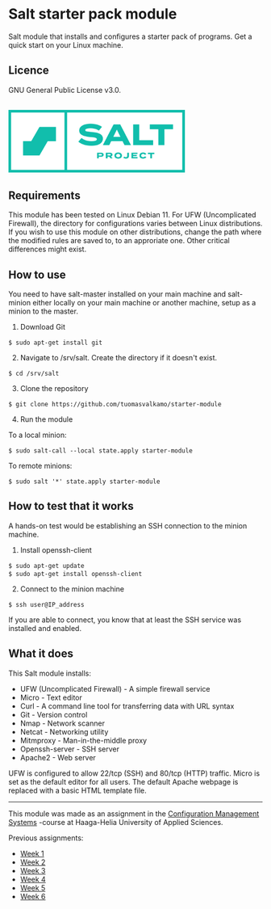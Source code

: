 # Salt starter pack module

Salt module that installs and configures a starter pack of programs. Get a quick start on your Linux machine.

## Licence

GNU General Public License v3.0.

<br>

<img src="SaltProject_altlogo_teal.png" width="350"/>

## Requirements

This module has been tested on Linux Debian 11. For UFW (Uncomplicated Firewall), the directory for configurations varies between Linux distributions. If you wish to use this module on other distributions, change the path where the modified rules are saved to, to an approriate one. Other critical differences might exist.

## How to use

You need to have salt-master installed on your main machine and salt-minion either locally on your main machine or another machine, setup as a minion to the master.

1. Download Git

```
$ sudo apt-get install git
```

2. Navigate to /srv/salt. Create the directory if it doesn't exist.

```
$ cd /srv/salt
```

3. Clone the repository

```
$ git clone https://github.com/tuomasvalkamo/starter-module
```

4. Run the module

To a local minion:

    $ sudo salt-call --local state.apply starter-module

To remote minions:

    $ sudo salt '*' state.apply starter-module

## How to test that it works

A hands-on test would be establishing an SSH connection to the minion machine.

1. Install openssh-client

```
$ sudo apt-get update
$ sudo apt-get install openssh-client
```

2. Connect to the minion machine

```
$ ssh user@IP_address
```

If you are able to connect, you know that at least the SSH service was installed and enabled.

## What it does

This Salt module installs:

- UFW (Uncomplicated Firewall) - A simple firewall service
- Micro - Text editor
- Curl - A command line tool for transferring data with URL syntax
- Git - Version control
- Nmap - Network scanner
- Netcat - Networking utility
- Mitmproxy - Man-in-the-middle proxy
- Openssh-server - SSH server
- Apache2 - Web server

UFW is configured to allow 22/tcp (SSH) and 80/tcp (HTTP) traffic. Micro is set as the default editor for all users. The default Apache webpage is replaced with a basic HTML template file.

---

This module was made as an assignment in the [Configuration Management Systems](https://terokarvinen.com/2022/palvelinten-hallinta-2022p2/) -course at Haaga-Helia University of Applied Sciences.

Previous assignments:

- [Week 1](https://tuomasvalkamo.com/CMS-course/week-1/)
- [Week 2](https://tuomasvalkamo.com/CMS-course/week-2/)
- [Week 3](https://tuomasvalkamo.com/CMS-course/week-3/)
- [Week 4](https://tuomasvalkamo.com/CMS-course/week-4/)
- [Week 5](https://tuomasvalkamo.com/CMS-course/week-5/)
- [Week 6](https://tuomasvalkamo.com/CMS-course/week-6/)
